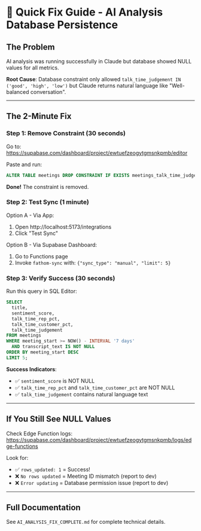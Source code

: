# 🚀 Quick Fix Guide - AI Analysis Database Persistence

## The Problem

AI analysis was running successfully in Claude but database showed NULL values for all metrics.

**Root Cause**: Database constraint only allowed `talk_time_judgement IN ('good', 'high', 'low')` but Claude returns natural language like "Well-balanced conversation".

---

## The 2-Minute Fix

### Step 1: Remove Constraint (30 seconds)

Go to: https://supabase.com/dashboard/project/ewtuefzeogytgmsnkpmb/editor

Paste and run:
```sql
ALTER TABLE meetings DROP CONSTRAINT IF EXISTS meetings_talk_time_judgement_check;
```

**Done!** The constraint is removed.

### Step 2: Test Sync (1 minute)

Option A - Via App:
1. Open http://localhost:5173/integrations
2. Click "Test Sync"

Option B - Via Supabase Dashboard:
1. Go to Functions page
2. Invoke `fathom-sync` with: `{"sync_type": "manual", "limit": 5}`

### Step 3: Verify Success (30 seconds)

Run this query in SQL Editor:
```sql
SELECT
  title,
  sentiment_score,
  talk_time_rep_pct,
  talk_time_customer_pct,
  talk_time_judgement
FROM meetings
WHERE meeting_start >= NOW() - INTERVAL '7 days'
  AND transcript_text IS NOT NULL
ORDER BY meeting_start DESC
LIMIT 5;
```

**Success Indicators**:
- ✅ `sentiment_score` is NOT NULL
- ✅ `talk_time_rep_pct` and `talk_time_customer_pct` are NOT NULL
- ✅ `talk_time_judgement` contains natural language text

---

## If You Still See NULL Values

Check Edge Function logs:
https://supabase.com/dashboard/project/ewtuefzeogytgmsnkpmb/logs/edge-functions

Look for:
- ✅ `rows_updated: 1` = Success!
- ❌ `No rows updated` = Meeting ID mismatch (report to dev)
- ❌ `Error updating` = Database permission issue (report to dev)

---

## Full Documentation

See `AI_ANALYSIS_FIX_COMPLETE.md` for complete technical details.

